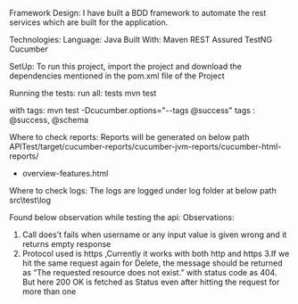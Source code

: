 Framework Design:
I have built a BDD framework to automate the rest services which are built for the application.

Technologies:
Language: Java
Built With: Maven
REST Assured
TestNG
Cucumber

SetUp:
To run this project, import the project and download the dependencies mentioned in the pom.xml file of the Project

Running the tests:
run all: tests
        mvn test

with tags:
        mvn test -Dcucumber.options="--tags @success"
tags : @success, @schema


Where to check reports:
Reports will be generated on below path 
APITest/target/cucumber-reports/cucumber-jvm-reports/cucumber-html-reports/
* overview-features.html

Where to check logs:
The logs are logged under log folder at below path
src\test\log

Found below observation while testing the api:
Observations:
1. Call does’t fails when username or any input value is given wrong and it returns empty response
2. Protocol used is https ,Currently it works with both http and https
3.If we hit the same request again for Delete, the message  should be returned as “The requested resource does not exist.” with status code as 404.
But here 200 OK is fetched as Status even after hitting the request for more than one 
